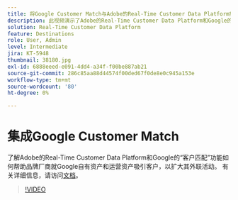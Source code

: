 ```yaml
---
title: 将Google Customer Match与Adobe的Real-Time Customer Data Platform集成
description: 此视频演示了Adobe的Real-Time Customer Data Platform和Google的“客户匹配”功能如何帮助品牌就Google自有资产和运营资产吸引客户，以扩展其外联活动。
solution: Real-Time Customer Data Platform
feature: Destinations
role: User, Admin
level: Intermediate
jira: KT-5948
thumbnail: 38180.jpg
exl-id: 6888eeed-e091-4dd4-a34f-f00be887ab21
source-git-commit: 286c85aa88d44574f00ded67f0de8e0c945a153e
workflow-type: tm+mt
source-wordcount: '80'
ht-degree: 0%

---
```


# 集成Google Customer Match

了解Adobe的Real-Time Customer Data Platform和Google的“客户匹配”功能如何帮助品牌厂商就Google自有资产和运营资产吸引客户，以扩大其外联活动。 有关详细信息，请访问[文档](https://experienceleague.adobe.com/docs/experience-platform/destinations/catalog/advertising/google-customer-match.html?lang=zh-Hans)。

>[!VIDEO](https://video.tv.adobe.com/v/326483?learn=on&enablevpops&captions=chi_hans)
